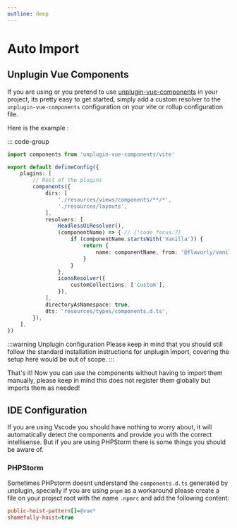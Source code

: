 ```yaml
---
outline: deep
---
```


# Auto Import


## Unplugin Vue Components

If you are using or you pretend to use [unplugin-vue-components](https://github.com/antfu/unplugin-vue-components) in your project, its pretty easy to get started,
simply add a custom resolver to the `unplugin-vue-components` configuration on your vite or rollup configuration file.


Here is the example :

::: code-group
```ts [vite.config.ts]
import components from 'unplugin-vue-components/vite'

export default defineConfig({
    plugins: [
        // Rest of the plugins
        components({
            dirs: [
                './resources/views/components/**/*',
                './resources/layouts',
            ],
            resolvers: [
                HeadlessUiResolver(),
                (componentName) => { // [!code focus:7]
                    if (componentName.startsWith('Vanilla')) {
                        return {
                            name: componentName, from: '@flavorly/vanilla-components',
                        }
                    }
                },
                iconsResolver({
                    customCollections: ['custom'],
                }),
            ],
            directoryAsNamespace: true,
            dts: 'resources/types/components.d.ts',
        }),
    ],
})
```

:::warning Unplugin configuration
Please keep in mind that you should still follow the standard installation instructions for unplugin import, covering the setup here would be out of scope.
:::

That's it! Now you can use the components without having to import them manually, please keep in mind this does not register them globally but imports them as needed!


## IDE Configuration

If you are using Vscode you should have nothing to worry about, it will automatically detect the components and provide you with the correct intellisense.
But if you are using PHPStorm there is some things you should be aware of.

### PHPStorm

Sometimes PHPstorm doesnt understand the `components.d.ts` generated by unplugin, specially if you are using `pnpm` as a workaround
please create a file on your project root with the name `.npmrc` and add the following content:

```ini
public-hoist-pattern[]=@vue*
shamefully-hoist=true
```




